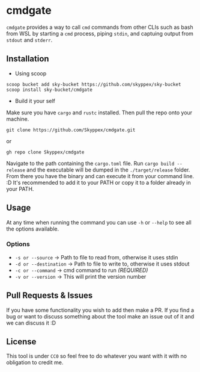 # cmdgate

`cmdgate` provides a way to call `cmd` commands from other CLIs such as bash from WSL
by starting a `cmd` process, piping `stdin`, and captuing output from `stdout` and `stderr`.

## Installation

- Using scoop
```pwsh
scoop bucket add sky-bucket https://github.com/skyppex/sky-bucket
scoop install sky-bucket/cmdgate
```

- Build it your self

Make sure you have `cargo` and `rustc` installed.
Then pull the repo onto your machine.
```pwsh
git clone https://github.com/Skyppex/cmdgate.git
```
or
```pwsh
gh repo clone Skyppex/cmdgate
```
Navigate to the path containing the `cargo.toml` file.
Run `cargo build --release` and the executable will be dumped in the `./target/release` folder. From there you have the binary and can execute it from your command line. :D
It's recommended to add it to your PATH or copy it to a folder already in your PATH.

## Usage

At any time when running the command you can use `-h` or `--help` to see all the options available.

### Options
- `-s or --source` -> Path to file to read from, otherwise it uses stdin
- `-d or --destination` -> Path to file to write to, otherwise it uses stdout
- `-c or --command` -> cmd command to run *(REQUIRED)*
- `-v or --version` -> This will print the version number

## Pull Requests & Issues

If you have some functionality you wish to add then make a PR.
If you find a bug or want to discuss something about the tool make an issue out of it and we can discuss it :D

## License

This tool is under `CC0` so feel free to do whatever you want with it with no obligation to credit me.

